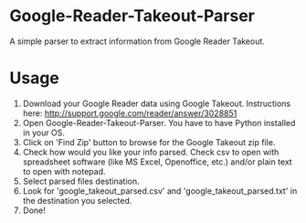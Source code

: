 Google-Reader-Takeout-Parser
============================

A simple parser to extract information from Google Reader Takeout.

Usage
=====
1. Download your Google Reader data using Google Takeout. Instructions here: http://support.google.com/reader/answer/3028851
2. Open Google-Reader-Takeout-Parser. You have to have Python installed in your OS.
3. Click on 'Find Zip' button to browse for the Google Takeout zip file.
4. Check how would you like your info parsed. Check csv to open with spreadsheet software (like MS Excel, Openoffice, etc.) and/or plain
text to open with notepad.
5. Select parsed files destination.
6. Look for 'google_takeout_parsed.csv' and 'google_takeout_parsed.txt' in the destination you selected.
7. Done!